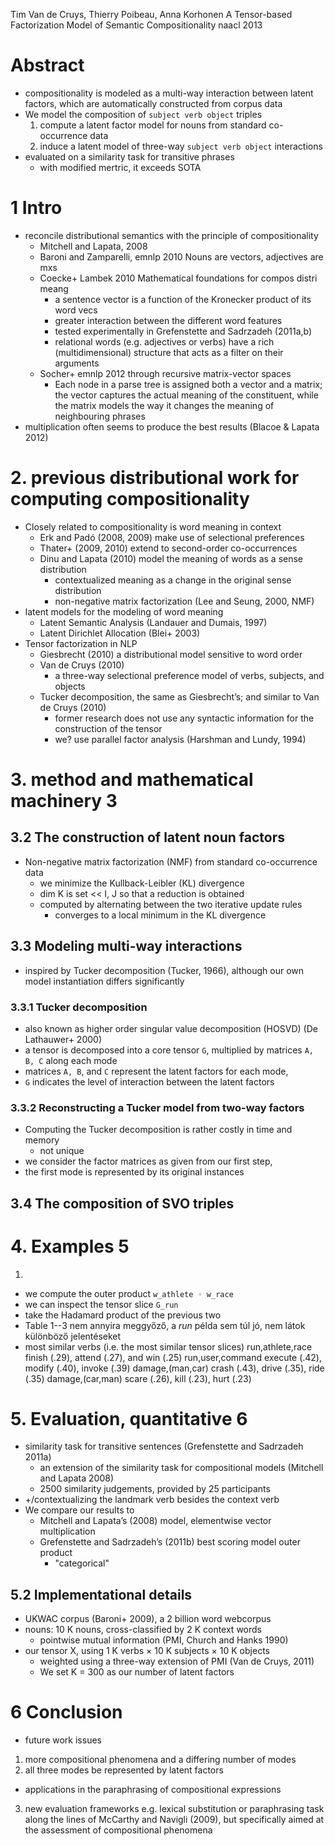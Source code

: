 Tim Van de Cruys, Thierry Poibeau, Anna Korhonen
A Tensor-based Factorization Model of Semantic Compositionality
naacl 2013

# Abstract

* compositionality is modeled as a multi-way interaction
  between latent factors, which are automatically constructed from corpus data
* We model the composition of `subject verb object` triples
  1. compute a latent factor model for nouns from standard co-occurrence data
  2. induce a latent model of three-way `subject verb object` interactions
* evaluated on a similarity task for transitive phrases
  * with modified mertric, it exceeds SOTA

# 1 Intro

* reconcile distributional semantics with the principle of compositionality
  * Mitchell and Lapata, 2008
  * Baroni and Zamparelli, emnlp 2010 Nouns are vectors, adjectives are mxs
  * Coecke+ Lambek 2010 Mathematical foundations for compos distri meang
    * a sentence vector is a function of the Kronecker product of its word vecs
    * greater interaction between the different word features
    * tested experimentally in Grefenstette and Sadrzadeh (2011a,b)
    * relational words (e.g.  adjectives or verbs) have a rich
      (multidimensional) structure that acts as a filter on their arguments
  * Socher+ emnlp 2012 through recursive matrix-vector spaces
    * Each node in a parse tree is assigned both a vector and a matrix;
      the vector captures the actual meaning of the constituent, while
      the matrix models the way it changes the meaning of neighbouring phrases
* multiplication often seems to produce the best results (Blacoe & Lapata 2012)

# 2. previous distributional work for computing compositionality

* Closely related to compositionality is word meaning in context
  * Erk and Padó (2008, 2009) make use of selectional preferences
  * Thater+ (2009, 2010) extend to second-order co-occurrences
  * Dinu and Lapata (2010) model the meaning of words as a sense distribution
    * contextualized meaning as a change in the original sense distribution
    * non-negative matrix factorization (Lee and Seung, 2000, NMF)
* latent models for the modeling of word meaning
  * Latent Semantic Analysis (Landauer and Dumais, 1997)
  * Latent Dirichlet Allocation (Blei+ 2003)
* Tensor factorization in NLP
  * Giesbrecht (2010) a distributional model sensitive to word order
  * Van de Cruys (2010)
    * a three-way selectional preference model of verbs, subjects, and objects
  * Tucker decomposition, the same as Giesbrecht’s; and
    similar to Van de Cruys (2010)
    * former research does not use any syntactic information for the
      construction of the tensor
    * we? use parallel factor analysis (Harshman and Lundy, 1994)

# 3. method and mathematical machinery 3

## 3.2 The construction of latent noun factors

* Non-negative matrix factorization (NMF) from standard co-occurrence data
  * we minimize the Kullback-Leibler (KL) divergence
  * dim K is set << I, J so that a reduction is obtained
  * computed by alternating between the two iterative update rules
    * converges to a local minimum in the KL divergence

## 3.3 Modeling multi-way interactions

* inspired by Tucker decomposition (Tucker, 1966), although
  our own model instantiation differs significantly

### 3.3.1 Tucker decomposition

* also known as higher order singular value decomposition (HOSVD)
  (De Lathauwer+ 2000)
* a tensor is decomposed into a core tensor `G`,
  multiplied by matrices `A, B, C` along each mode
* matrices `A, B`, and `C` represent the latent factors for each mode,
* `G` indicates the level of interaction between the latent factors

### 3.3.2 Reconstructing a Tucker model from two-way factors

* Computing the Tucker decomposition is rather costly in time and memory
  * not unique
* we consider the factor matrices as given from our first step,
* the first mode is represented by its original instances

## 3.4 The composition of SVO triples

# 4. Examples 5

1.
  * we compute the outer product `w_athlete ◦ w_race`
  * we can inspect the tensor slice `G_run`
  * take the Hadamard product of the previous two
  * Table 1--3 nem annyira meggyőző, a _run_ példa sem túl jó, nem látok
    különböző jelentéseket
* most similar verbs (i.e. the most similar tensor slices)
  run,athlete,race  finish (.29), attend (.27), and win (.25)
  run,user,command  execute (.42), modify (.40), invoke (.39)
  damage,(man,car)  crash (.43), drive (.35), ride (.35)
  damage,(car,man)  scare (.26), kill (.23), hurt (.23)

# 5. Evaluation, quantitative 6

* similarity task for transitive sentences (Grefenstette and Sadrzadeh 2011a)
  * an extension of the similarity task for compositional models
    (Mitchell and Lapata 2008)
  * 2500 similarity judgements, provided by 25 participants
* +/contextualizing the landmark verb besides the context verb
* We compare our results to
  * Mitchell and Lapata’s (2008) model, elementwise vector multiplication
  * Grefenstette and Sadrzadeh’s (2011b) best scoring model outer product
    * "categorical"

## 5.2 Implementational details

* UKWAC corpus (Baroni+ 2009), a 2 billion word webcorpus
* nouns: 10 K nouns, cross-classified by 2 K context words
  * pointwise mutual information (PMI, Church and Hanks 1990)
* our tensor X, using 1 K verbs × 10 K subjects × 10 K objects
  * weighted using a three-way extension of PMI (Van de Cruys, 2011)
  * We set K = 300 as our number of latent factors

# 6 Conclusion

* future work issues
 1. more compositional phenomena and a differing number of modes
 2. all three modes be represented by latent factors
   * applications in the paraphrasing of compositional expressions
 3. new evaluation frameworks e.g. lexical substitution or paraphrasing task
    along the lines of McCarthy and Navigli (2009), but
    specifically aimed at the assessment of compositional phenomena
